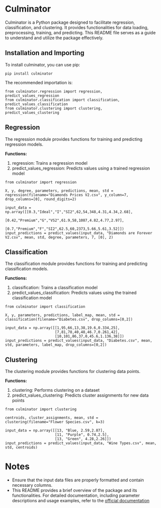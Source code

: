 # Culminator
Culminator is a Python package designed to facilitate regression, classification, and clustering. It provides functionalities for data loading, preprocessing,  training, and predicting. This README file serves as a guide to understand and utilize the package effectively.

## Installation and Importing
To install culminator, you can use pip:

```
pip install culminator
```

The recommended importation is:

```
from culminator.regression import regression, predict_values_regression
from culminator.classification import classification, predict_values_classification
from culminator.clustering import clustering, predict_values_clustering
```

## Regression
The regression module provides functions for training and predicting regression models.

**Functions:**
1. regression: Trains a regression model
2. predict_values_regression: Predicts values using a trained regression model

```
from culminator import regression

X, y, degree, parameters, predictions, mean, std = regression(filename="Diamonds Prices V2.csv", y_column=7, drop_columns=[0], round_digits=2)

input_data = np.array([[0.3,"Ideal","I","SI2",62,54,348,4.31,4.34,2.68],
                       [0.42,"Premium","G","VS2",61.9,58,1087,4.82,4.77,2.97],
                       [0.7,"Premium","F","SI2",62.5,60,2373,5.66,5.61,3.52]])
input_predictions = predict_values(input_data, "Diamonds are Forever V2.csv", mean, std, degree, parameters, 7, [0], 2)
```

## Classification
The classification module provides functions for training and predicting classification models.

**Functions:**
1. classification: Trains a classification model
2. predict_values_classification: Predicts values using the trained classification model

```
from culminator import classification

X, y, parameters, predictions, label_map, mean, std = classification(filename="Diabetes.csv", drop_columns=[0,2])

input_data = np.array([[1,95,66,13,38,19.6,0.334,25],
                       [7,81,78,40,48,46.7,0.261,42],
                       [10,101,86,37,0,45.6,1.136,38]])
input_predictions = predict_values(input_data, "Diabetes.csv", mean, std, parameters, label_map, drop_columns=[0,2])
```

## Clustering
The clustering module provides functions for clustering data points.

**Functions:**
1. clustering: Performs clustering on a dataset
2. predict_values_clustering: Predicts cluster assignments for new data points

```
from culminator import clustering

centroids, cluster_assignments, mean, std = clustering(filename="Flower Species.csv", k=3)

input_data = np.array([[13, "Blue, 2.59,2.87],
                       [11, "Purple", 0.74,2.5],
                       [13, "Green", 4.28,2.26]])
input_predictions = predict_values(input_data, "Wine Types.csv", mean, std, centroids)
```

# Notes
- Ensure that the input data files are properly formatted and contain necessary columns.
- This README provides a brief overview of the package and its functionalities. For detailed documentation, including parameter descriptions and usage examples, refer to the [official documentation](https://19pranavvedula.wixsite.com/culminator)